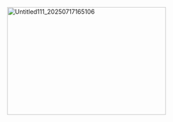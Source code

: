 <img width="368" height="250" alt="Untitled111_20250717165106" src="https://github.com/user-attachments/assets/8a5b417e-39d2-460d-a241-1c2813231ad5" />
